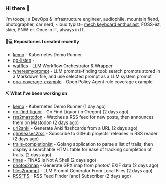 ### Hi there 👋

I'm toozej: a DevOps & Infrastructure engineer, audiophile, mountain fiend, photographer, car nerd, ~loud typist~ [mech keyboard enthusiast](https://github.com/toozej/keebs), FOSS-ist, skier, PNW-er. Once in IT, always in IT.

#### 👨💻 Repositories I created recently

- [kemo](https://github.com/toozej/kemo) - Kubernetes Demo Runner
- [go-listen](https://github.com/toozej/go-listen) - 
- [waffles](https://github.com/toozej/waffles) - LLM Workflow Orchestrator & Wrapper
- [wheresmyprompt](https://github.com/toozej/wheresmyprompt) - LLM prompts-finding tool: search prompts stored in a Markdown file, and use selected prompt as a LLM system prompt
- [opa-coverage-example](https://github.com/toozej/opa-coverage-example) - Open Policy Agent rule coverage example

#### ⛏️ What I've been working on

- [kemo](https://github.com/toozej/kemo) - Kubernetes Demo Runner (1 day ago)
- [go-find-liquor](https://github.com/toozej/go-find-liquor) - Go Find Liquor (in Oregon) (2 days ago)
- [rss2mastodon](https://github.com/toozej/rss2mastodon) - Watches a RSS feed for new posts, then announces them on Mastodon (2 days ago)
- [url2anki](https://github.com/toozej/url2anki) - Generate Anki flashcards from a URL (2 days ago)
- [ghreleases2rss](https://github.com/toozej/ghreleases2rss) - Subscribe to GitHub projects’ releases in RSS reader (2 days ago)
- [trails-completionist](https://github.com/toozej/trails-completionist) - Golang application to parse a list of trails, then display a searchable HTML table for ease of tracking completion of trails. (2 days ago)
- [finas](https://github.com/toozej/finas) - FINAS Is Not A Shell (2 days ago)
- [photos2map](https://github.com/toozej/photos2map) - Generate GPX map from photos' EXIF data (2 days ago)
- [files2prompt](https://github.com/toozej/files2prompt) - LLM Prompt Generator From Local Files (2 days ago)
- [RSSFFS](https://github.com/toozej/RSSFFS) - RSS Feed Finder [and] Subscriber (2 days ago)
